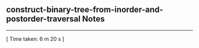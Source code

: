 <h2>construct-binary-tree-from-inorder-and-postorder-traversal Notes</h2><hr>[ Time taken: 6 m 20 s ]